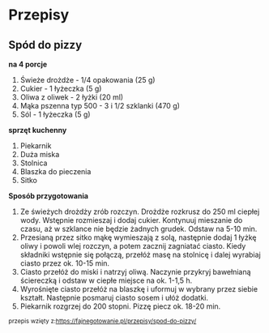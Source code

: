 # Przepisy

## Spód do pizzy

<b>na 4 porcje</b>

1. Świeże drożdże - 1/4 opakowania (25 g)
2. Cukier - 1 łyżeczka (5 g)
3. Oliwa z oliwek - 2 łyżki (20 ml)
4. Mąka pszenna typ 500 - 3 i 1/2 szklanki (470 g)
5. Sól - 1 łyżeczka (5 g)

<b>sprzęt kuchenny</b>

1. Piekarnik
2. Duża miska
3. Stolnica
4. Blaszka do pieczenia
5. Sitko

<b>Sposób przygotowania</b>

1. Ze świeżych drożdży zrób rozczyn. Drożdże rozkrusz do 250 ml ciepłej wody. Wstępnie rozmieszaj i dodaj cukier. Kontynuuj mieszanie do czasu, aż w szklance nie będzie żadnych grudek. Odstaw na 5-10 min.
2. Przesianą przez sitko mąkę wymieszają z solą, następnie dodaj 1 łyżkę oliwy i powoli wlej rozczyn, a potem zacznij zagniatać ciasto. Kiedy składniki wstępnie się połączą, przełóż masę na stolnicę i dalej wyrabiaj ciasto przez ok. 10-15 min.
3. Ciasto przełóż do miski i natrzyj oliwą. Naczynie przykryj bawełnianą ściereczką i odstaw w ciepłe miejsce na ok. 1-1,5 h.
4. Wyrośnięte ciasto przełóż na blaszkę i uformuj w wybrany przez siebie kształt. Następnie posmaruj ciasto sosem i ułóż dodatki.
5. Piekarnik rozgrzej do 200 stopni. Pizzę piecz ok. 18-20 min.



<sub>przepis wzięty z:https://fajnegotowanie.pl/przepisy/spod-do-pizzy/</sub>
